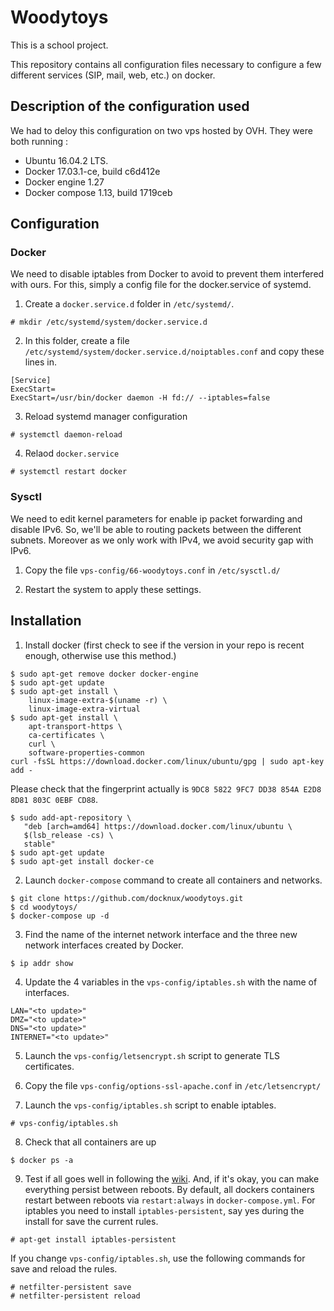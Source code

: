 # Woodytoys

This is a school project.

This repository contains all configuration files necessary to configure a few different services (SIP, mail, web, etc.) on docker.

## Description of the configuration used
We had to deloy this configuration on two vps hosted by OVH. They were both running :

 - Ubuntu 16.04.2 LTS.
 - Docker 17.03.1-ce, build c6d412e
 - Docker engine 1.27
 - Docker compose 1.13, build 1719ceb

## Configuration
### Docker

We need to disable iptables from Docker to avoid to prevent them interfered with ours.
For this, simply a config file for the docker.service of systemd.

1. Create a `docker.service.d` folder in `/etc/systemd/`.

```
# mkdir /etc/systemd/system/docker.service.d
```

2. In this folder, create a file `/etc/systemd/system/docker.service.d/noiptables.conf` and copy these lines in.

```
[Service]
ExecStart=
ExecStart=/usr/bin/docker daemon -H fd:// --iptables=false
```

3. Reload systemd manager configuration

```
# systemctl daemon-reload
```

4. Relaod `docker.service`

```
# systemctl restart docker
```

### Sysctl
We need to edit kernel parameters for enable ip packet forwarding and disable IPv6.
So, we'll be able to routing packets between the different subnets.
Moreover as we only work with IPv4, we avoid security gap with IPv6.

1. Copy the file `vps-config/66-woodytoys.conf` in `/etc/sysctl.d/`

2. Restart the system to apply these settings.

## Installation

1. Install docker (first check to see if the version in your repo is recent enough, otherwise use this method.)

```
$ sudo apt-get remove docker docker-engine
$ sudo apt-get update
$ sudo apt-get install \
    linux-image-extra-$(uname -r) \
    linux-image-extra-virtual
$ sudo apt-get install \
    apt-transport-https \
    ca-certificates \
    curl \
    software-properties-common
curl -fsSL https://download.docker.com/linux/ubuntu/gpg | sudo apt-key add -
```
Please check that the fingerprint actually is `9DC8 5822 9FC7 DD38 854A E2D8 8D81 803C 0EBF CD88`.
```
$ sudo add-apt-repository \
   "deb [arch=amd64] https://download.docker.com/linux/ubuntu \
   $(lsb_release -cs) \
   stable"
$ sudo apt-get update
$ sudo apt-get install docker-ce
```

2. Launch `docker-compose` command to create all containers and networks.

```
$ git clone https://github.com/docknux/woodytoys.git
$ cd woodytoys/
$ docker-compose up -d
```

3. Find the name of the internet network interface and the three new network interfaces created by Docker.

```
$ ip addr show
```

4. Update the 4 variables in the `vps-config/iptables.sh` with the name of interfaces.

```
LAN="<to update>"
DMZ="<to update>"
DNS="<to update>"
INTERNET="<to update>"
```

5. Launch the `vps-config/letsencrypt.sh` script to generate TLS certificates.

6. Copy the file `vps-config/options-ssl-apache.conf` in `/etc/letsencrypt/`

7. Launch the `vps-config/iptables.sh` script to enable iptables.

```
# vps-config/iptables.sh
```

8. Check that all containers are up

```
$ docker ps -a
```

9. Test if all goes well in following the [wiki](https://github.com/docknux/woodytoys/wiki). And, if it's okay, you can make everything persist between reboots. By default, all dockers containers restart between reboots via `restart:always` in `docker-compose.yml`. For iptables you need to install `iptables-persistent`, say yes during the install for save the current rules.

```
# apt-get install iptables-persistent 
```

If you change `vps-config/iptables.sh`, use the following commands for save and reload the rules.

```
# netfilter-persistent save
# netfilter-persistent reload
```

